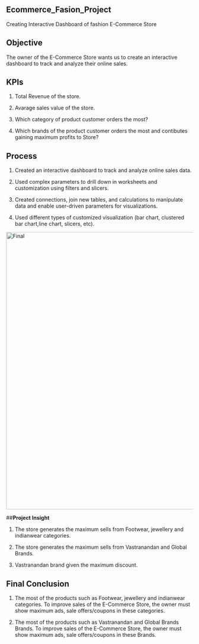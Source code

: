 ## **Ecommerce_Fasion_Project**
Creating Interactive Dashboard of fashion E-Commerce Store

## **Objective**
The owner of the E-Commerce Store wants us to create an interactive dashboard to track and analyze their online sales.

## **KPIs**
1. Total Revenue of the store.

2. Avarage sales value of the store.

3. Which category of product customer orders the most?

4. Which brands of the product customer orders the most and contibutes gaining maximum profits to Store?

## **Process**

1. Created an interactive dashboard to track and analyze online sales data.

2. Used complex parameters to drill down in worksheets and customization using filters and slicers.

3. Created connections, join new tables, and calculations to manipulate data and enable user-driven parameters for visualizations.

4. Used different types of customized visualization (bar chart, clustered bar chart,line chart, slicers, etc).

<img width="746" alt="Final" src="https://user-images.githubusercontent.com/132562651/236186633-36dbd796-ef3f-46fd-9465-79aebb046236.png">

##**Project Insight**

1. The store generates the maximum sells from Footwear, jewellery and indianwear categories.

2. The store generates the maximum sells from Vastranandan and Global Brands.

3. Vastranandan brand given the maximum discount.

## **Final Conclusion**

1. The most of the products such as Footwear, jewellery and indianwear categories. To improve sales of the E-Commerce Store, the owner must show maximum ads, sale offers/coupons in these categories.

2. The most of the products such as Vastranandan and Global Brands Brands. To improve sales of the E-Commerce Store, the owner must show maximum ads, sale offers/coupons in these Brands.



